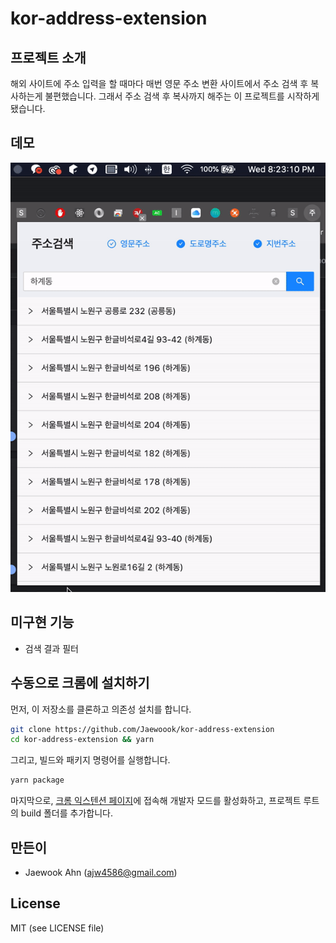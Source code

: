 # kor-address-extension

## 프로젝트 소개

해외 사이트에 주소 입력을 할 때마다 매번 영문 주소 변환 사이트에서 주소 검색 후 복사하는게 불편했습니다. 그래서 주소 검색 후 복사까지 해주는 이 프로젝트를 시작하게 됐습니다.

## 데모

![Demo GIF](/demo.gif)

## 미구현 기능

- 검색 결과 필터

## 수동으로 크롬에 설치하기

먼저, 이 저장소를 클론하고 의존성 설치를 합니다.

```sh
git clone https://github.com/Jaewoook/kor-address-extension
cd kor-address-extension && yarn
```

그리고, 빌드와 패키지 명령어를 실행합니다.

```sh
yarn package
```

마지막으로, [크롬 익스텐션 페이지](chrome://extensions/)에 접속해 개발자 모드를 활성화하고, 프로젝트 루트의 build 폴더를 추가합니다.


## 만든이

- Jaewook Ahn (<ajw4586@gmail.com>)

## License

MIT (see LICENSE file)